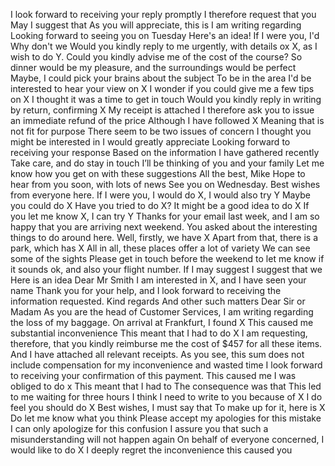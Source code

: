 I look forward to receiving your reply promptly
I therefore request that you
May I suggest that
As you will appreciate, this is
I am writing regarding
Looking forward to seeing you on Tuesday
Here's an idea!
If I were you, I'd
Why don't we
Would you kindly reply to me urgently, with details ox X, as I wish to do Y.
Could you kindly advise me of the cost of the course?
So dinner would be my pleasure, and the surroundings would be perfect
Maybe, I could pick your brains about the subject
To be in the area 
I'd be interested to hear your view on X
I wonder if you could give me a few tips on X
I thought it was a time to get in touch
Would you kindly reply in writing by return, confirming X
My receipt is attached
I therefore ask you to issue an immediate refund of the price
Although I have followed X
Meaning that is not fit for purpose
There seem to be two issues of concern
I thought you might be interested in
I would greatly appreciate
Looking forward to receiving your response
Based on the information I have gathered recently
Take care, and do stay in touch
I’ll be thinking of you and your family
Let me know how you get on with these suggestions 
All the best, Mike 
Hope to hear from you soon, with lots of news
See you on Wednesday.
Best wishes from everyone here.
If I were you, I would do X, I would also try Y
Maybe you could do X
Have you tried to do X?
It might be a good idea to do X
If you let me know X, I can try Y
Thanks for your email last week, and I am so happy that you are arriving next weekend. 
You asked about the interesting things to do around here. 
Well, firstly, we have X
Apart from that, there is a park, which has X
All in all, these places offer a lot of variety 
We can see some of the sights 
Please get in touch before the weekend to let me know if it sounds ok, and also your flight number. 
If I may suggest 
I suggest that we 
Here is an idea 
Dear Mr Smith
I am interested in X, and I have seen your name
Thank you for your help, and I look forward to receiving the information requested. 
Kind regards
And other such matters 
Dear Sir or Madam
As you are the head of Customer Services, I am writing regarding the loss of my baggage. 
On arrival at Frankfurt, I found X
This caused me substantial inconvenience 
This meant that I had to do X
I am requesting, therefore, that you kindly reimburse me the cost of $457 for all these items. 
And I have attached all relevant receipts. 
As you see, this sum does not include compensation for my inconvenience and wasted time
I look forward to receiving your confirmation of this payment. 
This caused me
I was obliged to do x
This meant that I had to
The consequence was that
This led to me waiting for three hours
I think I need to write to you because of X
I do feel you should do X
Best wishes, 
I must say that 
To make up for it, here is X
Do let me know what you think 
Please accept my apologies for this mistake
I can only apologize for this confusion 
I assure you that such a misunderstanding will not happen again
On behalf of everyone concerned, I would like to do X
I deeply regret the inconvenience this caused you
